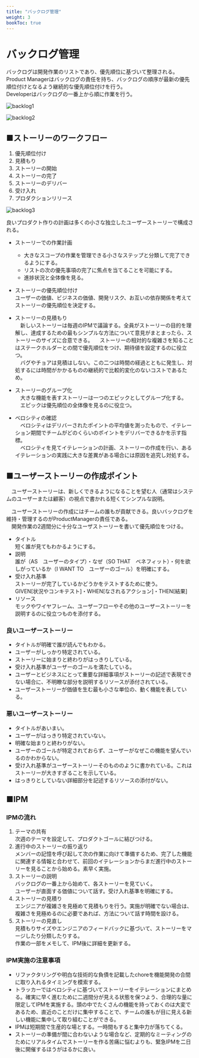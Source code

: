 ```yaml
---
title: "バックログ管理"
weight: 3
bookToc: true
---
```


# バックログ管理

バックログは開発作業のリストであり、優先順位に基づいて整理される。  
Product  Managerはバックログの責任を持ち、バックログの順序が最新の優先順位付けとなるよう継続的な優先順位付けを行う。  
Developerはバックログの一番上から順に作業を行う。  

![backlog1](../backlog1.png)

![backlog2](../backlog2.png)

## ■ストーリーのワークフロー
1. 優先順位付け
1. 見積もり
1. ストーリーの開始
1. ストーリーの完了
1. ストーリーのデリバー
1. 受け入れ
1. プロダクションリリース

![backlog3](../backlog3.png)


良いプロダクト作りの計画は多くの小さな独立したユーザーストーリーで構成される。 


- ストーリーでの作業計画
    - 大きなスコープの作業を管理できる小さなステップと分類して完了できるようにする。
    - リストの次の優先事項の完了に焦点を当てることを可能にする。
    - 進捗状況と全体像を見る。

- ストーリーの優先順位付け  
ユーザーの価値、ビジネスの価値、開発リスク、お互いの依存関係を考えてストーリーの優先順位を決定する。

- ストーリーの見積もり  
　新しいストーリーは毎週のIPMで議論する。全員がストーリーの目的を理解し、達成するための最もシンプルな方法について意見がまとまったら、ストーリーのサイズに合意できる。
　ストーリーの相対的な複雑さを知ることはステークホルダーとの間で優先順位をつけ、期待値を設定するのに役立つ。  
　バグやチョアは見積はしない。この二つは時間の経過とともに発生し、対処するには時間がかかるものの継続的で比較的変化のないコストであるため。

- ストーリーのグループ化  
　大きな機能を表すストーリーは一つのエピックとしてグループ化する。  
　エピックは優先順位の全体像を見るのに役立つ。

- ベロシティの確認  
　ベロシティはデリバーされたポイントの平均値を測ったもので、イテレーション期間でチームがどのくらいのポイントをデリバーできるかを示す指標。  
　ベロシティを見てイテレーションの計画、ストーリーの作成を行い、あるイテレーションの実践に大きな差異がある場合には原因を追究し対処する。

## ■ユーザーストーリーの作成ポイント
　ユーザーストーリーは、新しくできるようになることを望む人（通常はシステムのユーザーまたは顧客）の視点で書かれる短くてシンプルな説明。

　ユーザーストーリーの作成にはチームの誰もが貢献できる。良いバックログを維持・管理するのがProductManagerの責任である。  
　開発作業の2週間分に十分なユーザストーリーを書いて優先順位をつける。

- タイトル  
短く誰が見てもわかるようにする。
- 説明  
誰が（AS　ユーザーのタイプ）・なぜ（SO THAT　ベネフィット）・何を欲しがっているか（I WANT TO　ユーザーのゴール）を明確にする。
- 受け入れ基準  
ストーリーが完了しているかどうかをテストするために使う。  
GIVEN[状況やコンキテスト]・WHEN[なされるアクション]・THEN[結果]
- リソース  
モックやワイヤフレーム、ユーザーフローやその他のユーザーストーリーを説明するのに役立つものを添付する。

### 良いユーザーストーリー
- タイトルが明確で誰が読んでもわかる。
- ユーザーがしっかり特定されている。
- ストーリーに始まりと終わりがはっきりしている。
- 受け入れ基準がユーザーのゴールを満たしている。
- ユーザーとビジネスにとって重要な詳細事項がストーリーの記述で表現できない場合に、不明瞭な部分を説明するリソースが添付されている。
- ユーザーストーリーが価値を生む最も小さな単位の、動く機能を表している。

### 悪いユーザーストーリー
- タイトルがあいまい。
- ユーザーがはっきり特定されていない。
- 明確な始まりと終わりがない。
- ユーザーのゴールが特定されておらず、ユーザーがなぜこの機能を望んでいるのかわからない。
- 受け入れ基準がユーザーストーリーそのもののように書かれている。これはストーリーが大きすぎることを示している。
- はっきりとしていない詳細部分を記述するリソースの添付がない。


## ■IPM
### IPMの流れ
1. テーマの共有  
次週のテーマを設定して、プロダクトゴールに結びつける。
1. 進行中のストーリーの振り返り  
メンバーの記憶を呼び起して次の作業に向けて準備するため、完了した機能に関連する情報と合わせて、前回のイテレーションからまだ進行中のストーリーを見ることから始める。素早く実施。
1. ストーリーの説明  
バックログの一番上から始めて、各ストーリーを見ていく。  
ユーザーが直面する価値について話す。受け入れ基準を明確にする。
1. ストーリーの見積り  
エンジニアが複雑さを見極めて見積もりを行う。実施が明確でない場合は、複雑さを見極めるのに必要であれば、方法について話す時間を設ける。
1. ストーリーの見直し  
見積もりサイズやエンジニアのフィードバックに基づいて、ストーリーをマージしたり分類したりする。  
作業の一部をメモして、IPM後に詳細を更新する。

### IPM実施の注意事項
- リファクタリングや明白な技術的な負債を記載したchoreを機能開発の合間に取り入れるタイミングを模索する。
- トラッカーではベロシティに基づいてストーリーをイテレーションにまとめる。確実に早く進むために二週間分が見える状態を保つよう、合理的な量に限定してIPMを実施する。頭の中でたくさんの機能を持っておくのは大変であるため、直近のことだけに集中することで、チームの誰もが目に見える新しい機能に集中して取り組むことができる。
- IPMは短期間で生産的な場とする。一時間もすると集中力が落ちてくる。
- ストーリーの準備が間に合わないような場合など、定期的なミーティングのためにリアルタイムでストーリーを作る苦痛に悩むよりも、緊急IPMを二日後に開催するほうがはるかに良い。
